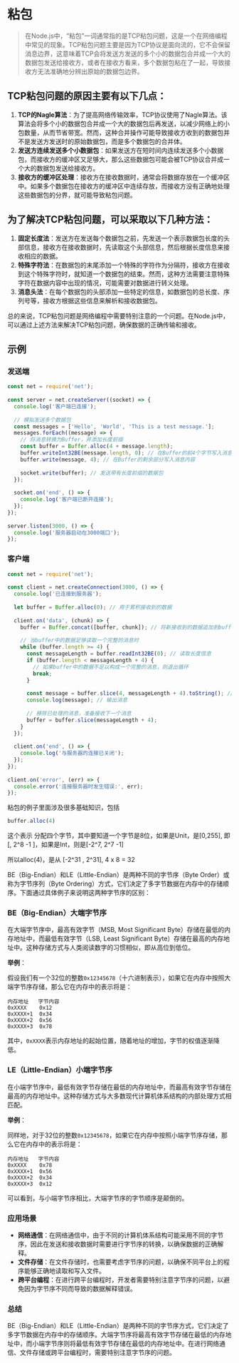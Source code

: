 # 粘包

> 在Node.js中，“粘包”一词通常指的是TCP粘包问题，这是一个在网络编程中常见的现象。TCP粘包问题主要是因为TCP协议是面向流的，它不会保留消息边界，这意味着TCP会将发送方发送的多个小的数据包合并成一个大的数据包发送给接收方，或者在接收方看来，多个数据包粘在了一起，导致接收方无法准确地分辨出原始的数据包边界。

## TCP粘包问题的原因主要有以下几点：

1. **TCP的Nagle算法**：为了提高网络传输效率，TCP协议使用了Nagle算法。该算法会将多个小的数据包合并成一个大的数据包后再发送，以减少网络上的小包数量，从而节省带宽。然而，这种合并操作可能导致接收方收到的数据包并不是发送方发送时的原始数据包，而是多个数据包的合并体。
2. **发送方连续发送多个小数据包**：如果发送方在短时间内连续发送多个小数据包，而接收方的缓冲区又足够大，那么这些数据包可能会被TCP协议合并成一个大的数据包发送给接收方。
3. **接收方的缓冲区处理**：接收方在接收数据时，通常会将数据存放在一个缓冲区中。如果多个数据包在接收方的缓冲区中连续存放，而接收方没有正确地处理这些数据包的分界，就可能导致粘包问题。

## 为了解决TCP粘包问题，可以采取以下几种方法：

1. **固定长度法**：发送方在发送每个数据包之前，先发送一个表示数据包长度的头部信息，接收方在接收数据时，先读取这个头部信息，然后根据长度信息来接收相应的数据。
2. **特殊字符法**：在数据包的末尾添加一个特殊的字符作为分隔符，接收方在接收到这个特殊字符时，就知道一个数据包的结束。然而，这种方法需要注意特殊字符在数据内容中出现的情况，可能需要对数据进行转义处理。
3. **消息头法**：在每个数据包的头部添加一些特定的信息，如数据包的总长度、序列号等，接收方根据这些信息来解析和接收数据包。

总的来说，TCP粘包问题是网络编程中需要特别注意的一个问题。在Node.js中，可以通过上述方法来解决TCP粘包问题，确保数据的正确传输和接收。


## 示例

### 发送端

```javascript
const net = require('net');  
  
const server = net.createServer((socket) => {  
  console.log('客户端已连接');  
  
  // 模拟发送多个数据包  
  const messages = ['Hello', 'World', 'This is a test message.'];  
  messages.forEach((message) => {  
    // 将消息转换为Buffer，并添加长度前缀  
    const buffer = Buffer.alloc(4 + message.length);  
    buffer.writeInt32BE(message.length, 0); // 在Buffer的前4个字节写入消息长度（大端序）  
    buffer.write(message, 4); // 在Buffer的剩余部分写入消息内容  
  
    socket.write(buffer); // 发送带有长度前缀的数据包  
  });  
  
  socket.on('end', () => {  
    console.log('客户端已断开连接');  
  });  
});  
  
server.listen(3000, () => {  
  console.log('服务器启动在3000端口');  
});
```

### 客户端

```javascript
const net = require('net');  
  
const client = net.createConnection(3000, () => {  
  console.log('已连接到服务器');  
  
  let buffer = Buffer.alloc(0); // 用于累积接收到的数据  
  
  client.on('data', (chunk) => {  
    buffer = Buffer.concat([buffer, chunk]); // 将新接收到的数据追加到buffer中  
  
    // 当buffer中的数据足够读取一个完整的消息时  
    while (buffer.length >= 4) {  
      const messageLength = buffer.readInt32BE(0); // 读取长度信息  
      if (buffer.length < messageLength + 4) {  
        // 如果buffer中的数据不足以构成一个完整的消息，则退出循环  
        break;  
      }  
  
      const message = buffer.slice(4, messageLength + 4).toString(); // 提取消息内容  
      console.log(message); // 输出消息  
  
      // 移除已处理的消息，准备接收下一个消息  
      buffer = buffer.slice(messageLength + 4);  
    }  
  });  
  
  client.on('end', () => {  
    console.log('与服务器的连接已关闭');  
  });  
});  
  
client.on('error', (err) => {  
  console.error('连接服务器时发生错误:', err);  
});
```

粘包的例子里面涉及很多基础知识，包括

```javascript
buffer.alloc(4)
```

这个表示 分配四个字节，其中要知道一个字节是8位，如果是Unit，是[0,255], 即[, 2^8 -1 ]，如果是Int，则是[-2^7, 2^7 -1]

所以alloc(4)，是从 [-2^31 , 2^31], 4 x 8 = 32


BE（Big-Endian）和LE（Little-Endian）是两种不同的字节序（Byte Order）或称为字节序列（Byte Ordering）方式，它们决定了多字节数据在内存中的存储顺序。下面通过具体例子来说明这两种字节序的区别：

### BE（Big-Endian）大端字节序

在大端字节序中，最高有效字节（MSB, Most Significant Byte）存储在最低的内存地址中，而最低有效字节（LSB, Least Significant Byte）存储在最高的内存地址中。这种存储方式与人类阅读数字的习惯相似，即从高位到低位。

**举例**：

假设我们有一个32位的整数`0x12345678`（十六进制表示），如果它在内存中按照大端字节序存储，那么它在内存中的表示将是：

```
内存地址   字节内容
0xXXXX    0x12
0xXXXX+1  0x34
0xXXXX+2  0x56
0xXXXX+3  0x78
```

其中，`0xXXXX`表示内存地址的起始位置，随着地址的增加，字节的权值逐渐降低。

### LE（Little-Endian）小端字节序

在小端字节序中，最低有效字节存储在最低的内存地址中，而最高有效字节存储在最高的内存地址中。这种存储方式与大多数现代计算机体系结构的内部处理方式相匹配。

**举例**：

同样地，对于32位的整数`0x12345678`，如果它在内存中按照小端字节序存储，那么它在内存中的表示将是：

```
内存地址   字节内容
0xXXXX    0x78
0xXXXX+1  0x56
0xXXXX+2  0x34
0xXXXX+3  0x12
```

可以看到，与小端字节序相比，大端字节序的字节顺序是颠倒的。

### 应用场景

- **网络通信**：在网络通信中，由于不同的计算机体系结构可能采用不同的字节序，因此在发送和接收数据时需要进行字节序的转换，以确保数据的正确解释。
- **文件存储**：在文件存储时，也需要考虑字节序的问题，以确保不同平台上的程序能够正确地读取和写入文件。
- **跨平台编程**：在进行跨平台编程时，开发者需要特别注意字节序的问题，以避免因为字节序不同而导致的数据解释错误。

### 总结

BE（Big-Endian）和LE（Little-Endian）是两种不同的字节序方式，它们决定了多字节数据在内存中的存储顺序。大端字节序将最高有效字节存储在最低的内存地址中，而小端字节序则将最低有效字节存储在最低的内存地址中。在进行网络通信、文件存储或跨平台编程时，需要特别注意字节序的问题。
